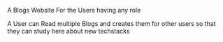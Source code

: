 A Blogs Website For the Users having any role

A User can Read multiple Blogs and creates them for other users so that they can study here about new techstacks
